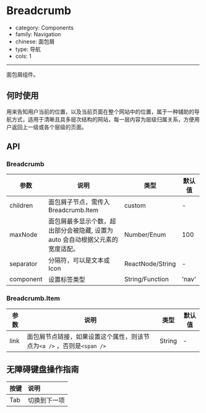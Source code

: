 # Breadcrumb

-   category: Components
-   family: Navigation
-   chinese: 面包屑
-   type: 导航
-   cols: 1

---

面包屑组件。

## 何时使用

用来告知用户当前的位置，以及当前页面在整个网站中的位置，属于一种辅助的导航方式，适用于清晰且具多层次结构的网站，每一层内容为层级归属关系，方便用户返回上一级或各个层级的页面。

## API

### Breadcrumb

| 参数        | 说明                                          | 类型               | 默认值   |
| --------- | ------------------------------------------- | ---------------- | ----- |
| children  | 面包屑子节点，需传入 Breadcrumb.Item                  | custom           | -     |
| maxNode   | 面包屑最多显示个数，超出部分会被隐藏, 设置为 auto 会自动根据父元素的宽度适配。 | Number/Enum      | 100   |
| separator | 分隔符，可以是文本或 Icon                             | ReactNode/String | -     |
| component | 设置标签类型                                      | String/Function  | 'nav' |

### Breadcrumb.Item

| 参数   | 说明                                           | 类型     | 默认值 |
| ---- | -------------------------------------------- | ------ | --- |
| link | 面包屑节点链接，如果设置这个属性，则该节点为`<a />` ，否则是`<span />` | String | -   |

## 无障碍键盘操作指南

| 按键  | 说明     |
| :-- | :----- |
| Tab | 切换到下一项 |
